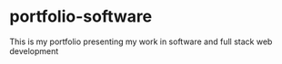 # portfolio-software
This is my portfolio presenting my work in software and full stack web development
